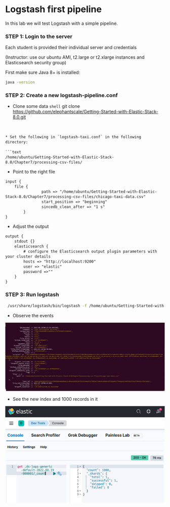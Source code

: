 # Logstash first pipeline

In this lab we will test Logstash with a simple pipeline.


### STEP 1: Login to the server

Each student is provided their individual server and credentials

(Instructor: use our ubuntu AMI, t2.large or t2.xlarge instances and Elasticsearch security group)

First make sure Java 8+ is installed:

```bash
java -version
```

### STEP 2: Create a new logstash-pipeline.conf
* Clone some data
```shell```
git clone https://github.com/elephantscale/Getting-Started-with-Elastic-Stack-8.0.git
```


* Set the following in `logstash-taxi.conf` in the following directory:

```text
/home/ubuntu/Getting-Started-with-Elastic-Stack-8.0/Chapter7/processing-csv-files/
```
* Point to the right file

```text
input {
    file {
                path => "/home/ubuntu/Getting-Started-with-Elastic-Stack-8.0/Chapter7/processing-csv-files/chicago-taxi-data.csv"
                start_position => "beginning"
                sincedb_clean_after => "1 s"
        }
}
```

* Adjust the output

```text
output {
    stdout {}
    elasticsearch {
        # configure the Elasticsearch output plugin parameters with your cluster details
        hosts => "http://localhost:9200"
        user => "elastic"
        password =>""
    }
}

```
### STEP 3: Run logstash

```bash
 /usr/share/logstash/bin/logstash -f /home/ubuntu/Getting-Started-with-Elastic-Stack-8.0/Chapter7/processing-csv-files/logstash-taxi.conf 
```

* Observe the events

![](../images/29.png)

* See the new index and 1000 records in it

![](../images/30.png)


